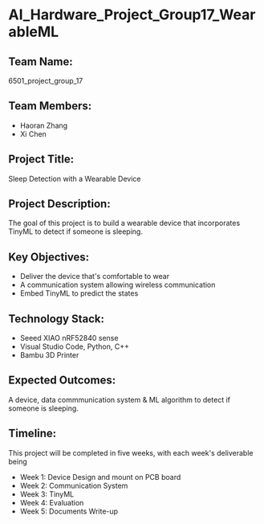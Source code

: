 # AI_Hardware_Project_Group17_WearableML

## Team Name: 
6501_project_group_17

## Team Members:
- Haoran Zhang
- Xi Chen

## Project Title:
Sleep Detection with a Wearable Device 

## Project Description:
The goal of this project is to build a wearable device that incorporates TinyML to detect if someone is sleeping. 

## Key Objectives:
- Deliver the device that's comfortable to wear
- A communication system allowing wireless communication
- Embed TinyML to predict the states

## Technology Stack:
- Seeed XIAO nRF52840 sense
- Visual Studio Code, Python, C++
- Bambu 3D Printer

## Expected Outcomes:
A device, data commmunication system & ML algorithm to detect if someone is sleeping. 

## Timeline:
This project will be completed in five weeks, with each week's deliverable being
- Week 1: Device Design and mount on PCB board
- Week 2: Communication System
- Week 3: TinyML
- Week 4: Evaluation
- Week 5: Documents Write-up
